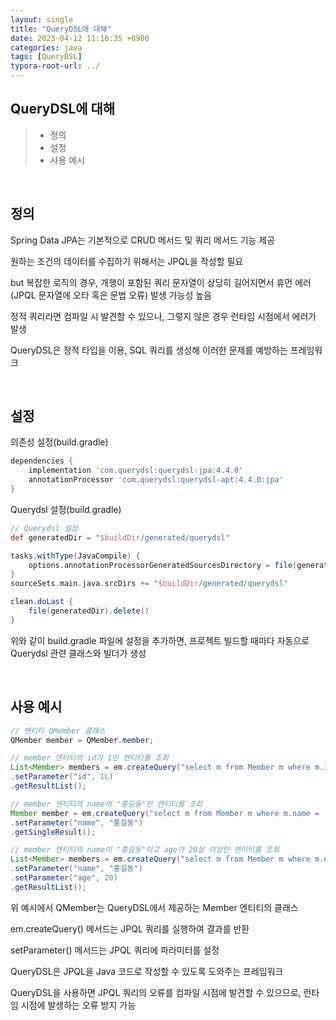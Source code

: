 ```yaml
---
layout: single
title: "QueryDSL에 대해"
date: 2023-04-12 11:16:35 +0900
categories: java
tags: [QueryDSL]
typora-root-url: ../
---
```


## QueryDSL에 대해
> - 정의
> - 설정
> - 사용 예시

<br>

## 정의

Spring Data JPA는 기본적으로 CRUD 메서드 및 쿼리 메서드 기능 제공

원하는 조건의 데이터를 수집하기 위해서는 JPQL을 작성할 필요

but 복잡한 로직의 경우, 개행이 포함된 쿼리 문자열이 상당히 길어지면서 휴먼 에러(JPQL 문자열에 오타 혹은 문법 오류) 발생 가능성 높음

정적 쿼리라면 컴파일 시 발견할 수 있으나, 그렇지 않은 경우 런타임 시점에서 에러가 발생

QueryDSL은 정적 타입을 이용, SQL 쿼리를 생성해 이러한 문제를 예방하는 프레임워크

<br>

## 설정

의존성 설정(build.gradle)

```gradle
dependencies {
    implementation 'com.querydsl:querydsl-jpa:4.4.0'
    annotationProcessor 'com.querydsl:querydsl-apt:4.4.0:jpa'
}
```

Querydsl 설정(build.gradle)

```gradle
// Querydsl 설정
def generatedDir = "$buildDir/generated/querydsl"

tasks.withType(JavaCompile) {
    options.annotationProcessorGeneratedSourcesDirectory = file(generatedDir)
}
sourceSets.main.java.srcDirs += "$buildDir/generated/querydsl"

clean.doLast {
    file(generatedDir).delete()
}
```

위와 같이 build.gradle 파일에 설정을 추가하면, 프로젝트 빌드할 때마다 자동으로 Querydsl 관련 클래스와 빌더가 생성

<br>

## 사용 예시

```java
// 엔티티 QMember 클래스
QMember member = QMember.member;

// member 엔티티의 id가 1인 엔티티를 조회
List<Member> members = em.createQuery("select m from Member m where m.id = :id", Member.class)
.setParameter("id", 1L)
.getResultList();

// member 엔티티의 name이 "홍길동"인 엔티티를 조회
Member member = em.createQuery("select m from Member m where m.name = :name", Member.class)
.setParameter("name", "홍길동")
.getSingleResult();

// member 엔티티의 name이 "홍길동"이고 age가 20살 이상인 엔티티를 조회
List<Member> members = em.createQuery("select m from Member m where m.name = :name and m.age >= :age", Member.class)
.setParameter("name", "홍길동")
.setParameter("age", 20)
.getResultList();
```

위 예시에서 QMember는 QueryDSL에서 제공하는 Member 엔티티의 클래스

em.createQuery() 메서드는 JPQL 쿼리를 실행하여 결과를 반환

setParameter() 메서드는 JPQL 쿼리에 파라미터를 설정

QueryDSL은 JPQL을 Java 코드로 작성할 수 있도록 도와주는 프레임워크

QueryDSL을 사용하면 JPQL 쿼리의 오류를 컴파일 시점에 발견할 수 있으므로, 런타임 시점에 발생하는 오류 방지 가능

<br>
